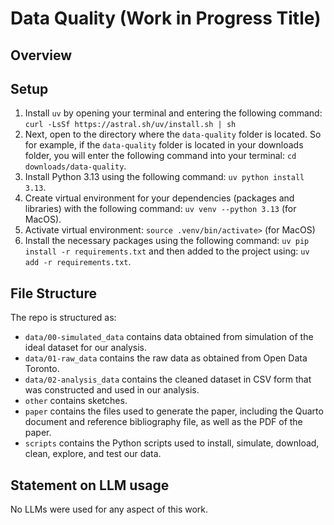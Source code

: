 # Data Quality (Work in Progress Title)

## Overview

## Setup
1. Install `uv` by opening your terminal and entering the following command: `curl -LsSf https://astral.sh/uv/install.sh | sh`
2. Next, open to the directory where the `data-quality` folder is located. So for example, if the `data-quality` folder is located in your downloads folder, you will enter the following command into your terminal: `cd downloads/data-quality`. 
3. Install Python 3.13 using the following command: `uv python install 3.13`. 
4. Create virtual environment for your dependencies (packages and libraries) with the following command: `uv venv --python 3.13` (for MacOS).
4. Activate virtual environment: `source .venv/bin/activate>` (for MacOS)
5. Install the necessary packages using the following command: `uv pip install -r requirements.txt` and then added to the project using: `uv add -r requirements.txt`. 

## File Structure

The repo is structured as:
-   `data/00-simulated_data` contains data obtained from simulation of the ideal dataset for our analysis.
-   `data/01-raw_data` contains the raw data as obtained from Open Data Toronto.
-   `data/02-analysis_data` contains the cleaned dataset in CSV form that was constructed and used in our analysis.
-   `other` contains sketches.
-   `paper` contains the files used to generate the paper, including the Quarto document and reference bibliography file, as well as the PDF of the paper. 
-   `scripts` contains the Python scripts used to install, simulate, download, clean, explore, and test our data.

## Statement on LLM usage

No LLMs were used for any aspect of this work.
